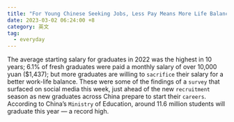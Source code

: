 ```yaml
---
title: "For Young Chinese Seeking Jobs, Less Pay Means More Life Balance"
date: 2023-03-02 06:24:00 +8
category: 英文
tag:
  - everyday
---
```


The average starting salary for graduates in 2022 was the highest in 10 years; 6.1% of fresh graduates were paid a monthly salary of over 10,000 yuan ($1,437); but more graduates are willing to `sacrifice` their salary for a better work-life balance. These were some of the findings of a `survey` that surfaced on social media this week, just ahead of the new `recruitment` season as new graduates across China prepare to start their `careers`. According to China’s `Ministry` of Education, around 11.6 million students will graduate this year — a record high.
